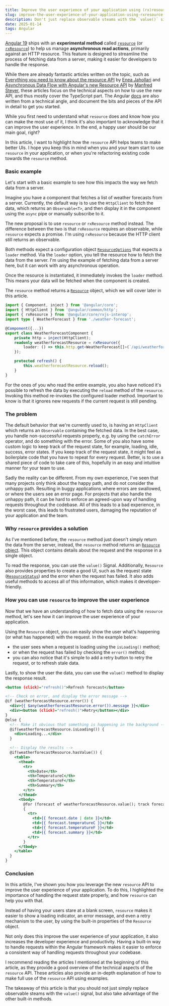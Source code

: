 ```yaml
---
title: Improve the user experience of your application using (rx)resource
slug: improve-the-user-experience-of-your-application-using-rxresource
description: Don't just replace observable steams with the `value()` signal of the `Resource` object, but also take advantage of the built-in properties to improve the user experience of your application. Learn how you can use the new `resource` API to improve the user experience of your application.
date: 2025-01-14
tags: Angular
---
```


[Angular 19](https://blog.angular.dev/meet-angular-v19-7b29dfd05b84) ships with an **experimental method** called [`resource`](https://angular.dev/api/core/resource) (or [`rxResource`](https://angular.dev/api/core/rxjs-interop/rxResource)) to help us manage **asynchronous read actions**, primarily against an HTTP resource. This feature is designed to streamline the process of fetching data from a server, making it easier for developers to handle the response.

While there are already fantastic articles written on the topic, such as [Everything you need to know about the resource API](https://push-based.io/article/everything-you-need-to-know-about-the-resource-api) by [Enea Jahollari](https://x.com/Enea_Jahollari) and
[Asynchronous Data Flow with Angular's new Resource API](https://www.angulararchitects.io/en/blog/asynchronous-resources-with-angulars-new-resource-api) by [Manfred Steyer](https://x.com/ManfredSteyer/), these articles focus on the technical aspects on how to use the new API, and thus mostly cover the TypeScript part.
The Angular [docs](https://angular.dev/guide/signals/resource) are also written from a technical angle, and document the bits and pieces of the API in detail to get you started.

While you first need to understand what `resource` does and know how you can make the most use of it, I think it's also important to acknowledge that it can improve the user experience. In the end, a happy user should be our main goal, right?

In this article, I want to highlight how the `resource` API helps teams to make better UIs.
I hope you keep this in mind when you and your team start to use `resource` in your application, or when you're refactoring existing code towards the `resource` method.

### Basic example

Let's start with a basic example to see how this impacts the way we fetch data from a server.

Imagine you have a component that fetches a list of weather forecasts from a server.
Currently, the default way is to use the `HttpClient` to fetch the data, which returns an `Observable<T>`, and then display it in the component using the `async` pipe or manually subscribe to it.

The new proposal is to use `resource` or `rxResource` method instead.
The difference between the two is that `rxResource` requires an observable, while `resource` expects a promise.
I'm using `rxResource` because the HTTP client still returns an observable.

Both methods expect a configuration object [`ResourceOptions`](https://angular.dev/api/core/ResourceOptions#) that expects a `loader` method.
Via the `loader` option, you tell the resource how to fetch the data from the server. I'm using the example of fetching data from a server here, but it can work with any asynchronous operation.

Once the resource is instantiated, it immediately invokes the `loader` method.
This means your data will be fetched when the component is created.

The `resource` method returns a [`Resource`](https://angular.dev/api/core/Resource) object, which we will cover later in this article.

```ts:weather-forecast.component.ts
import { Component, inject } from '@angular/core';
import { HttpClient } from '@angular/common/http';
import { rxResource } from '@angular/core/rxjs-interop';
import type { WeatherForecast } from './weather-forecast';

@Component({...})
export class WeatherForecastComponent {
	private http = inject(HttpClient);
	readonly weatherforecastResource = rxResource({
		loader: () => this.http.get<WeatherForecast[]>(`/api/weatherforecast`),
	});

	protected refresh() {
		this.weatherforecastResource.reload();
	}
}
```

For the ones of you who read the entire example, you also have noticed it's possible to refresh the data by executing the `reload` method of the `resource`.
Invoking this method re-invokes the configured loader method. Important to know is that it ignores new requests if the current request is still pending.

### The problem

The default behavior that we're currently used to, is having an `HttpClient` which returns an `Observable` containing the fetched data.
In the best case, you handle non-successful requests properly, e.g. by using the `catchError` operator, and do something with the error.
Some of you also have some custom logic to keep track of the request state, for example, loading, idle, success, error states.
If you keep track of the request state, it might feel as boilerplate code that you have to repeat for every request. Better, is to use a shared piece of code to take care of this, hopefully in an easy and intuitive manner for your team to use.

Sadly the reality can be different.
From my own experience, I've seen that many projects only think about the happy path, and do not consider the unhappy path.
Resulting in buggy applications where errors are swallowed, or where the users see an error page.
For projects that also handle the unhappy path, it can be hard to enforce an agreed-upon way of handling requests throughout the codebase.
All of this leads to a bad experience, in the worst case, this leads to frustrated users, damaging the reputation of your application and the team.

### Why `resource` provides a solution

As I've mentioned before, the `resource` method just doesn't simply return the data from the server, instead, the `resource` method returns an [`Resource` object](https://angular.dev/api/core/Resource).
This object contains details about the request and the response in a single object.

To read the response, you can use the `value()` Signal.
Additionally, `Resource` also provides properties to create a good UI, such as the request state ([`ResourceStatus`](https://angular.dev/api/core/ResourceStatus)) and the error when the request has failed. It also adds useful methods to access all of this information, which makes it developer-friendly.

### How you can use `resource` to improve the user experience

Now that we have an understanding of how to fetch data using the `resource` method, let's see how it can improve the user experience of your application.

Using the `Resource` object, you can easily show the user what's happening (or what has happened) with the request.
In the example below:

- the user sees when a request is loading using the `isLoading()` method;
- or when the request has failed by checking the `error()` method;
- you can also notice that it's simple to add a retry button to retry the request, or to refresh stale data.

Lastly, to show the user the data, you can use the `value()` method to display the response result.

```razor:title=weather-forecast.component.html
<button (click)="refresh()">Refresh forecast</button>

<!-- Check on error, and display the error message -->
@if (weatherforecastResource.error()) {
  <div>{{ $any(weatherforecastResource.error()).message }}</div>
  <div><button (click)="refresh()">Retry</button></div>
}
@else {
  <!-- Make it obvious that something is happening in the background -->
  @if(weatherforecastResource.isLoading()) {
    <div>Loading...</div>
  }

  <!-- Display the results -->
  @if(weatherforecastResource.hasValue()) {
    <table>
      <thead>
        <tr>
          <th>Date</th>
          <th>TemperatureC</th>
          <th>TemperatureF</th>
          <th>Summary</th>
        </tr>
      </thead>
      <tbody>
        @for (forecast of weatherforecastResource.value(); track forecast.date)
        {
          <tr>
            <td>{{ forecast.date | date }}</td>
            <td>{{ forecast.temperatureC }}</td>
            <td>{{ forecast.temperatureF }}</td>
            <td>{{ forecast.summary }}</td>
          </tr>
        }
      </tbody>
    </table>
  }
}
```

### Conclusion

In this article, I've shown you how you leverage the new `resource` API to improve the user experience of your application.
To do this, I highlighted the importance of handling the request state properly, and how `resource` can help you with that.

Instead of having your users stare at a blank screen, `resource` makes it easier to show a loading indicator, an error message, and even a retry mechanism to the user, by using the built-in properties of the `Resource` object.

Not only does this improve the user experience of your application, it also increases the developer experience and productivity.
Having a built-in way to handle requests within the Angular framework makes it easier to enforce a consistent way of handling requests throughout your codebase.

I recommend reading the articles I mentioned at the beginning of this article, as they provide a good overview of the technical aspects of the `resource` API.
These articles also provide an in-depth explanation of how to make full use of the `resource` API using examples.

The takeaway of this article is that you should not just simply replace observable steams with the `value()` signal, but also take advantage of the other built-in methods.
